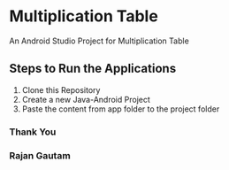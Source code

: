 # Multiplication Table

An Android Studio Project for Multiplication Table

## Steps to Run the Applications

1. Clone this Repository
2. Create a new Java-Android Project
3. Paste the content from app folder to the project folder

### Thank You

### Rajan Gautam
